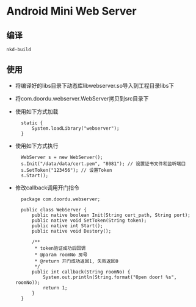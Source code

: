 # Android Mini Web Server

## 编译

    nkd-build
    
    
## 使用

* 将编译好的libs目录下动态库libwebserver.so导入到工程目录libs下
* 将com.doordu.webserver.WebServer拷贝到src目录下
* 使用如下方式加载

        static {
        	System.loadLibrary("webserver");
        }
    
* 使用如下方式执行

        WebServer s = new WebServer();
        s.Init("/data/data/cert.pem", "8081"); // 设置证书文件和监听端口
        s.SetToken("123456"); // 设置Token
        s.Start();    
        
* 修改callback调用开门指令

        package com.doordu.webserver;
        
        public class WebServer {
        	public native boolean Init(String cert_path, String port);
        	public native void SetToken(String token);
        	public native int Start();
        	public native void Destory();
        	
        	/**
        	 * token验证成功后回调
        	 * @param roomNo 房号
        	 * @return 开门成功返回1, 失败返回0
        	 */
        	public int callback(String roomNo) {
        		System.out.println(String.format("Open door! %s", roomNo));
        		return 1;
        	}
        }
        

    
    